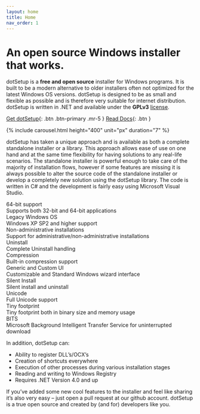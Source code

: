 ```yaml
---
layout: home
title: Home
nav_order: 1
---
```


# An open source Windows installer that works.

dotSetup is a <b>free and open source</b> installer for Windows programs. It is built to be a modern alternative to older installers often not optimized for the latest Windows OS versions. dotSetup is  designed to be as small and flexible as possible and is therefore very suitable for internet distribution. dotSetup is written in .NET and available under the <b>GPLv3</b> <a href="/license">license</a>.

[Get dotSetup](https://github.com/dotsetup/dotsetup/){: .btn .btn-primary .mr-5 } [Read Docs](https://github.com/dotsetup/dotsetup/wiki){: .btn }

{% include carousel.html height="400" unit="px" duration="7" %}

dotSetup has taken a unique approach and is available as both a complete standalone installer or a library. This approach allows ease of use on one hand and at the same time flexibility for having solutions to any real-life scenarios. The standalone installer is powerful enough to take care of the majority of installation flows, however if some features are missing it is always possible to alter the source code of the standalone installer or develop a completely new solution using the dotSetup library. The code is written in C# and the development is fairly easy using Microsoft Visual Studio.

<div class="features">
    <div>
      <i class="fas fa-cog" aria-hidden="true"></i>
      <div class="features-title">64-bit support</div>
      <div class="features-description">Supports both 32-bit and 64-bit applications</div>
    </div>
    <div>
      <i class="fab fa-windows" aria-hidden="true"></i>
      <div class="features-title">Legacy Windows OS</div>
      <div class="features-description">Windows XP SP2 and higher support</div>
    </div>
    <div>
      <i class="fas fa-user-cog" aria-hidden="true"></i>
      <div class="features-title">Non-administrative installations</div>
      <div class="features-description">Support for administrative/non-administrative installations</div>
    </div>
    <div>
      <i class="fas fa-trash" aria-hidden="true"></i>
      <div class="features-title">Uninstall</div>
      <div class="features-description">Complete Uninstall handling</div>
    </div>
    <div>
      <i class="fas fa-compress-arrows-alt" aria-hidden="true"></i>
      <div class="features-title">Compression</div>
      <div class="features-description">Built-in compression support</div>
    </div>
    <div>
      <i class="far fa-window-maximize" aria-hidden="true"></i>
      <div class="features-title">Generic and Custom UI</div>
      <div class="features-description">Customizable and Standard Windows wizard interface</div>
    </div>
    <div>
      <i class="far fa-bell-slash" aria-hidden="true"></i>
      <div class="features-title">Silent Install</div>
      <div class="features-description">Silent install and uninstall</div>
    </div>
    <div>
      <i class="fas fa-globe-americas" aria-hidden="true"></i>
      <div class="features-title">Unicode</div>
      <div class="features-description">Full Unicode support</div>
    </div>
    <div>
      <i class="fas fa-arrow-alt-circle-down" aria-hidden="true"></i>
      <div class="features-title">Tiny footprint</div>
      <div class="features-description">Tiny footprint both in binary size and memory usage</div>
    </div>
    <div>
      <i class="fas fa-download" aria-hidden="true"></i>
      <div class="features-title">BITS</div>
      <div class="features-description">Microsoft Background Intelligent Transfer Service for uninterrupted download</div>
    </div>
</div>

In addition, dotSetup can:

<ul>
  <li>Ability to register DLL’s/OCX’s</li>
  <li>Creation of shortcuts everywhere</li>
  <li>Execution of other processes during various installation stages</li>
  <li>Reading and writing to Windows Registry</li>
  <li>Requires .NET Version 4.0 and up</li>
</ul>

If you’ve added some new cool features to the installer and feel like sharing it’s also very easy – just open a pull request at our github account. dotSetup is a true open source and created by (and for) developers like you.
